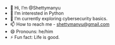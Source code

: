 - 👋 Hi, I’m @Shettymanyu
- 👀 I’m interested in Python
- 🌱 I’m currently exploring cybersecurity basics.
- 📫 How to reach me - shettymanyu@gmail.com
- 😄 Pronouns: he/him
- ⚡ Fun fact: Life is good.  

<!---
Shettymanyu/Shettymanyu is a ✨ special ✨ repository because its `README.md` (this file) appears on your GitHub profile.
You can click the Preview link to take a look at your changes.
--->
